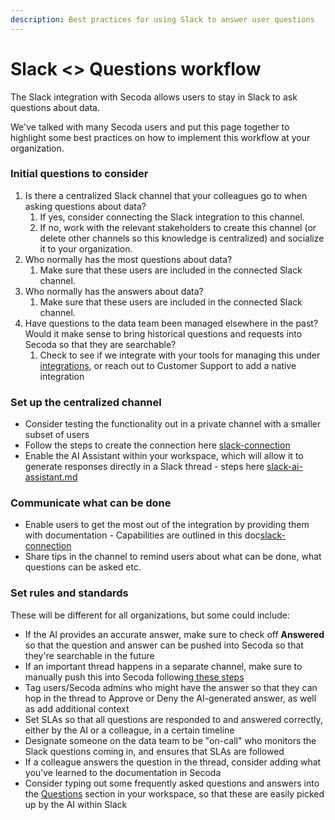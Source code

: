 ```yaml
---
description: Best practices for using Slack to answer user questions
---
```


# Slack <> Questions workflow

The Slack integration with Secoda allows users to stay in Slack to ask questions about data.

We've talked with many Secoda users and put this page together to highlight some best practices on how to implement this workflow at your organization.

### Initial questions to consider

1. Is there a centralized Slack channel that your colleagues go to when asking questions about data?
   1. If yes, consider connecting the Slack integration to this channel.
   2. If no, work with the relevant stakeholders to create this channel (or delete other channels so this knowledge is centralized) and socialize it to your organization.
2. Who normally has the most questions about data?
   1. Make sure that these users are included in the connected Slack channel.
3. Who normally has the answers about data?
   1. Make sure that these users are included in the connected Slack channel.
4. Have questions to the data team been managed elsewhere in the past? Would it make sense to bring  historical questions and requests into Secoda so that they are searchable?
   1. Check to see if we integrate with your tools for managing this under [integrations](../../integrations/ "mention"), or reach out to Customer Support to add a native integration

### Set up the centralized channel

* Consider testing the functionality out in a private channel with a smaller subset of users
* Follow the steps to create the connection here [slack-connection](../../integrations/productivity-tools/slack-connection/ "mention")
* Enable the AI Assistant within your workspace, which will allow it to generate responses directly in a Slack thread - steps here [slack-ai-assistant.md](../../integrations/productivity-tools/slack-connection/slack-ai-assistant.md "mention")

### Communicate what can be done

* Enable users to get the most out of the integration by providing them with documentation - Capabilities are outlined in this doc[slack-connection](../../integrations/productivity-tools/slack-connection/ "mention")
* Share tips in the channel to remind users about what can be done, what questions can be asked etc.

### Set rules and standards

These will be different for all organizations, but some could include:

* If the AI provides an accurate answer, make sure to check off **Answered** so that the question and answer can be pushed into Secoda so that they're searchable in the future
* If an important thread happens in a separate channel, make sure to manually push this into Secoda following[ these steps](../../integrations/productivity-tools/slack-connection/#push-slack-thread-into-secoda-questions)
* Tag users/Secoda admins who might have the answer so that they can hop in the thread to Approve or Deny the AI-generated answer, as well as add additional context
* Set SLAs so that all questions are responded to and answered correctly, either by the AI or a colleague, in a certain timeline
* Designate someone on the data team to be "on-call" who monitors the Slack questions coming in, and ensures that SLAs are followed&#x20;
* If a colleague answers the question in the thread, consider adding what you've learned to the documentation in Secoda
* Consider typing out some frequently asked questions and answers into the [Questions](../../features/ask-questions-in-secoda/) section in your workspace, so that these are easily picked up by the AI within Slack
